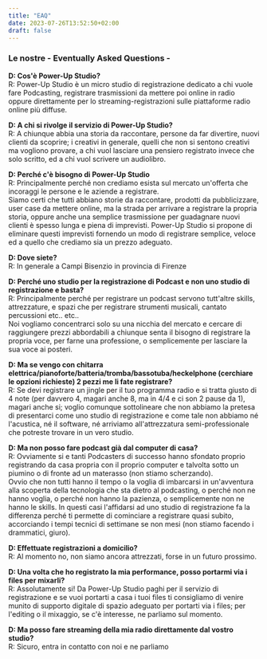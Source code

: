```yaml
---
title: "EAQ"
date: 2023-07-26T13:52:50+02:00
draft: false
---
```

### Le nostre - Eventually Asked Questions - 

**D: Cos'è Power-Up Studio?**  
R: Power-Up Studio è un micro studio di registrazione dedicato a chi vuole fare Podcasting, registrare trasmissioni da mettere poi online in radio oppure direttamente per lo streaming-registrazioni sulle piattaforme radio online più diffuse.

**D: A chi si rivolge il servizio di Power-Up Studio?**  
R: A chiunque abbia una storia da raccontare, persone da far divertire, nuovi clienti da scoprire; i creativi in generale, quelli che non si sentono creativi ma vogliono provare, a chi vuol lasciare una pensiero registrato invece che solo scritto, ed a chi vuol scrivere un audiolibro.

**D: Perché c'è bisogno di Power-Up Studio**  
R: Principalmente perché non crediamo esista sul mercato un'offerta che incoraggi le persone e le aziende a registrare.   
Siamo certi che tutti abbiano storie da raccontare, prodotti da pubblicizzare, user case da mettere online, ma la strada per arrivare a registrare la propria storia, oppure anche una semplice trasmissione per guadagnare nuovi clienti è spesso lunga e piena di imprevisti.
Power-Up Studio si propone di eliminare questi imprevisti fornendo un modo di registrare semplice, veloce ed a quello che crediamo sia un prezzo adeguato.

**D: Dove siete?**  
R: In generale a Campi Bisenzio in provincia di Firenze

**D: Perché uno studio per la registrazione di Podcast e non uno studio di registrazione e basta?**  
R: Principalmente perché per registrare un podcast servono tutt'altre skills, attrezzature, e  spazi che per registrare strumenti musicali, cantato percussioni etc.. etc..  
Noi vogliamo concentrarci solo su una nicchia del mercato e cercare di raggiungere prezzi abbordabili a chiunque senta il bisogno di registrare la propria voce, per farne una professione, o semplicemente per lasciare la sua voce ai posteri.

**D: Ma se vengo con chitarra elettrica/pianoforte/batteria/tromba/bassotuba/heckelphone (cerchiare le opzioni richieste) 2 pezzi me li fate registrare?**  
R: Se devi registrare un jingle per il tuo programma radio e si tratta giusto di 4 note (per davvero 4, magari anche 8, ma in 4/4 e ci son 2 pause da 1), magari anche si; voglio comunque sottolineare che non abbiamo la pretesa di presentarci come uno studio di registrazione e come tale non abbiamo né l'acustica, né il software, né arriviamo all'attrezzatura semi-professionale che potreste trovare in un vero studio.

**D: Ma non posso fare podcast già dal computer di casa?**  
R: Ovviamente si e tanti Podcasters di successo hanno sfondato proprio registrando da casa propria con il proprio computer e talvolta sotto un piumino o di fronte ad un materasso (non stiamo scherzando).  
Ovvio che non tutti hanno il tempo o la voglia di imbarcarsi in un'avventura alla scoperta della tecnologia che sta dietro al podcasting, o perché non ne hanno voglia, o perché non hanno la pazienza, o semplicemente non ne hanno le skills.
In questi casi l'affidarsi ad uno studio di registrazione fa la differenza perché ti permette di cominciare a registrare quasi subito, accorciando i tempi tecnici di settimane se non mesi (non stiamo facendo i drammatici, giuro).

**D: Effettuate registrazioni a domicilio?**  
R: Al momento no, non siamo ancora attrezzati, forse in un futuro prossimo.

**D: Una volta che ho registrato la mia performance, posso portarmi via i files per mixarli?**  
R: Assolutamente si! Da Power-Up Studio paghi per il servizio di registrazione e se vuoi portarti a casa i tuoi files ti consigliamo di venire munito di supporto digitale di spazio adeguato per portarti via i files; per l'editing o il mixaggio, se c'è interesse, ne parliamo sul momento.

**D: Ma posso fare streaming della mia radio direttamente dal vostro studio?**  
R: Sicuro, entra in contatto con noi e ne parliamo   